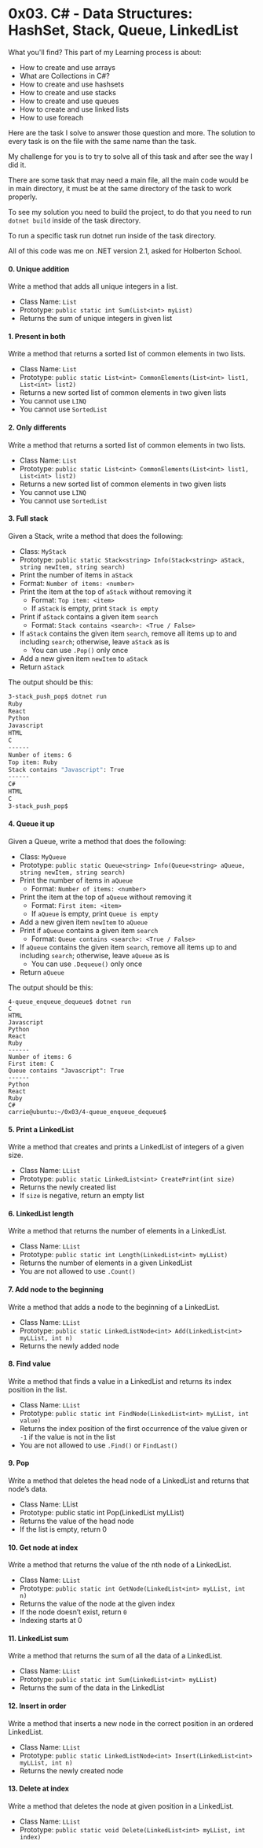 # 0x03. C# - Data Structures: HashSet, Stack, Queue, LinkedList

What you'll find? This part of my Learning process is about:
- How to create and use arrays
- What are Collections in C#?
- How to create and use hashsets
- How to create and use stacks
- How to create and use queues
- How to create and use linked lists
- How to use foreach

Here are the task I solve to answer those question and more. The solution to every task is on the file with the same name than the task.

My challenge for you is to try to solve all of this task and after see the way I did it.

There are some task that may need a main file, all the main code would be in main directory, it must be at the same directory of the task to work properly.

To see my solution you need to build the project, to do that you need to run `dotnet build` inside of the task directory.

To run a specific task run dotnet run inside of the task directory.

All of this code was me on .NET version 2.1, asked for Holberton School.

#### 0. Unique addition
Write a method that adds all unique integers in a list.
- Class Name: `List`
- Prototype: `public static int Sum(List<int> myList)`
- Returns the sum of unique integers in given list


#### 1. Present in both
Write a method that returns a sorted list of common elements in two lists.
- Class Name: `List`
- Prototype: `public static List<int> CommonElements(List<int> list1, List<int> list2)`
- Returns a new sorted list of common elements in two given lists
- You cannot use `LINQ`
- You cannot use `SortedList`


#### 2. Only differents
Write a method that returns a sorted list of common elements in two lists.
- Class Name: `List`
- Prototype: `public static List<int> CommonElements(List<int> list1, List<int> list2)`
- Returns a new sorted list of common elements in two given lists
- You cannot use `LINQ`
- You cannot use `SortedList`


#### 3. Full stack
Given a Stack<string>, write a method that does the following:
- Class: `MyStack`
- Prototype: `public static Stack<string> Info(Stack<string> aStack, string newItem, string search)`
- Print the number of items in `aStack`
- Format: `Number of items: <number>`
- Print the item at the top of `aStack` without removing it
    * Format: `Top item: <item>`
    * If `aStack` is empty, print `Stack is empty`
- Print if `aStack` contains a given item `search`
    * Format: `Stack contains <search>: <True / False>`
- If `aStack` contains the given item `search`, remove all items up to and including `search`; otherwise, leave `aStack` as is
    * You can use `.Pop()` only once
- Add a new given item `newItem` to `aStack`
- Return `aStack`

The output should be this:
```sh
3-stack_push_pop$ dotnet run
Ruby
React
Python
Javascript
HTML
C
------
Number of items: 6
Top item: Ruby
Stack contains "Javascript": True
------
C#
HTML
C
3-stack_push_pop$ 
```


#### 4. Queue it up
Given a Queue<string>, write a method that does the following:
- Class: `MyQueue`
- Prototype: `public static Queue<string> Info(Queue<string> aQueue, string newItem, string search)`
- Print the number of items in `aQueue`
    * Format: `Number of items: <number>`
- Print the item at the top of `aQueue` without removing it
    * Format: `First item: <item>`
    * If `aQueue` is empty, print `Queue is empty`
- Add a new given item `newItem` to `aQueue`
- Print if `aQueue` contains a given item `search`
    * Format: `Queue contains <search>: <True / False>`
- If `aQueue` contains the given item `search`, remove all items up to and including `search`; otherwise, leave `aQueue` as is
    * You can use `.Dequeue()` only once
- Return `aQueue`

The output should be this:
```
4-queue_enqueue_dequeue$ dotnet run
C
HTML
Javascript
Python
React
Ruby
------
Number of items: 6
First item: C
Queue contains "Javascript": True
------
Python
React
Ruby
C#
carrie@ubuntu:~/0x03/4-queue_enqueue_dequeue$ 
```


#### 5. Print a LinkedList
Write a method that creates and prints a LinkedList of integers of a given size.
- Class Name: `LList`
- Prototype: `public static LinkedList<int> CreatePrint(int size)`
- Returns the newly created list
- If `size` is negative, return an empty list


#### 6. LinkedList length
Write a method that returns the number of elements in a LinkedList.
- Class Name: `LList`
- Prototype: `public static int Length(LinkedList<int> myLList)`
- Returns the number of elements in a given LinkedList
- You are not allowed to use `.Count()`


#### 7. Add node to the beginning
Write a method that adds a node to the beginning of a LinkedList.
- Class Name: `LList`
- Prototype: `public static LinkedListNode<int> Add(LinkedList<int> myLList, int n)`
- Returns the newly added node


#### 8. Find value
Write a method that finds a value in a LinkedList and returns its index position in the list.
- Class Name: `LList`
- Prototype: `public static int FindNode(LinkedList<int> myLList, int value)`
- Returns the index position of the first occurrence of the value given or `-1` if the value is not in the list
- You are not allowed to use `.Find()` or `FindLast()`


#### 9. Pop
Write a method that deletes the head node of a LinkedList and returns that node’s data.
- Class Name: LList
- Prototype: public static int Pop(LinkedList<int> myLList)
- Returns the value of the head node
- If the list is empty, return 0


#### 10. Get node at index
Write a method that returns the value of the nth node of a LinkedList.
- Class Name: `LList`
- Prototype: `public static int GetNode(LinkedList<int> myLList, int n)`
- Returns the value of the node at the given index
- If the node doesn’t exist, return `0`
- Indexing starts at 0


#### 11. LinkedList sum
Write a method that returns the sum of all the data of a LinkedList.
- Class Name: `LList`
- Prototype: `public static int Sum(LinkedList<int> myLList)`
- Returns the sum of the data in the LinkedList


#### 12. Insert in order
Write a method that inserts a new node in the correct position in an ordered LinkedList.
- Class Name: `LList`
- Prototype: `public static LinkedListNode<int> Insert(LinkedList<int> myLList, int n)`
- Returns the newly created node


#### 13. Delete at index
Write a method that deletes the node at given position in a LinkedList.
- Class Name: `LList`
- Prototype: `public static void Delete(LinkedList<int> myLList, int index)`
